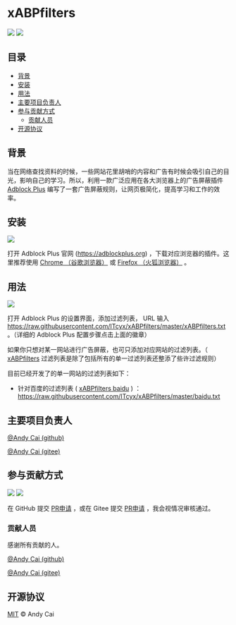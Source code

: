 # xABPfilters

[![](https://img.shields.io/badge/GitHub-ITcyx%2FxABPfilters-red)](https://github.com/ITcyx/xABPfilters)
[![](https://img.shields.io/badge/Gitee-ITcyx%2FxABPfilters-red)](https://gitee.com/ITcyx/xABPfilters)

## 目录

- [背景](#背景)
- [安装](#安装)
- [用法](#用法)
- [主要项目负责人](#主要项目负责人)
- [参与贡献方式](#参与贡献方式)
    - [贡献人员](#贡献人员)
- [开源协议](#开源协议)

## 背景

当在网络查找资料的时候，一些网站花里胡哨的内容和广告有时候会吸引自己的目光，影响自己的学习。所以，利用一款广泛应用在各大浏览器上的广告屏蔽插件 [Adblock Plus](https://adblockplus.org) 编写了一套广告屏蔽规则，让网页极简化，提高学习和工作的效率。

## 安装

[![](https://img.shields.io/badge/%E5%AE%89%E8%A3%85-Adblock%20Plus-red)](https://adblockplus.org)

打开 Adblock Plus 官网 (https://adblockplus.org) ，下载对应浏览器的插件。这里推荐使用 [Chrome （谷歌浏览器）](https://google.cn/chrome) 或 [Firefox （火狐浏览器）](http://www.firefox.com.cn) 。

## 用法

[![](https://img.shields.io/badge/Adblock%20Plus%20配置步骤-Usage.md-red)](Usage.md)

打开 Adblock Plus 的设置界面，添加过滤列表， URL 输入 https://raw.githubusercontent.com/ITcyx/xABPfilters/master/xABPfilters.txt 。（详细的 Adblock Plus 配置步骤点击上面的徽章）

如果你只想对某一网站进行广告屏蔽，也可只添加对应网站的过滤列表。（ [xABPfilters](xABPfilters.txt) 过滤列表是除了包括所有的单一过滤列表还整添了些许过滤规则）

目前已经开发了的单一网站的过滤列表如下：

- 针对百度的过滤列表 ( [xABPfilters baidu](baidu.txt) ) ： https://raw.githubusercontent.com/ITcyx/xABPfilters/master/baidu.txt

## 主要项目负责人

[@Andy Cai (github)](https://github.com/ITcyx)

[@Andy Cai (gitee)](https://gitee.com/ITcyx)

## 参与贡献方式

[![](https://img.shields.io/badge/GitHub%20%E7%94%B3%E8%AF%B7-Pull%20Request-red)](https://github.com/ITcyx/xABPfilters/pulls)
[![](https://img.shields.io/badge/Gitee%20%E7%94%B3%E8%AF%B7-Pull%20Request-red)](https://gitee.com/ITcyx/xABPfilters/pulls)

在 GitHub 提交 [PR申请](https://github.com/ITcyx/xABPfilters/pulls) ，或在 Gitee 提交 [PR申请](https://gitee.com/ITcyx/xABPfilters/pulls) ，我会视情况审核通过。

### 贡献人员

感谢所有贡献的人。

[@Andy Cai (github)](https://github.com/ITcyx)

[@Andy Cai (gitee)](https://gitee.com/ITcyx)

## 开源协议

[MIT](LICENSE) © Andy Cai